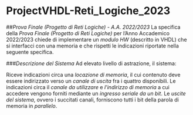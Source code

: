 # ProjectVHDL-Reti_Logiche_2023
##*Prova Finale (Progetto di Reti Logiche) - A.A. 2022/2023*
La specifica della *Prova Finale (Progetto di Reti Logiche)* per l’Anno Accademico 2022/2023 chiede di implementare un *modulo HW* (descritto in VHDL) che si interfacci con una memoria e che rispetti le indicazioni riportate nella seguente specifica.

###*Descrizione del Sistema*
Ad elevato livello di astrazione, il sistema:

Riceve indicazioni circa una *locazione di memoria*, il cui contenuto deve essere indirizzato verso un *canale di uscita* fra i quattro disponibili.
Le indicazioni circa il *canale da utilizzare* e *l’indirizzo di memoria* a cui accedere vengono forniti mediante un *ingresso seriale da un bit*.
Le *uscite del sistema*, ovvero i succitati canali, forniscono tutti i bit della parola di memoria in *parallelo*.
